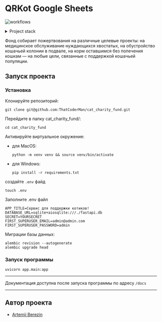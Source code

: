 # QRKot Google Sheets
 
![workflows](https://github.com/ThatCoderMan/QRkot_spreadsheets/actions/workflows/workflow.yml/badge.svg)

<details>
<summary>Project stack</summary>

- Python 3.9
- FastAPI
- Pydantic
- SQLAlchemy
- Alembic
- Aiogoogle
- GitHub Actions

</details>


Фонд собирает пожертвования на различные целевые проекты: на медицинское обслуживание нуждающихся хвостатых, на обустройство кошачьей колонии в подвале, на корм оставшимся без попечения кошкам — на любые цели, связанные с поддержкой кошачьей популяции.

## Запуск проекта
### Установка
Клонируйте репозиторий:
~~~commandline
git clone git@github.com:ThatCoderMan/cat_charity_fund.git
~~~
Перейдите в папку cat_charity_fund/:
~~~commandline
cd cat_charity_fund
~~~
Активируйте виртуальное окружение:
- для MacOS:
    ~~~commandline
    python -m venv venv && source venv/bin/activate
    ~~~
- для Windows:
    ~~~commandline
    pip install -r requirements.txt
    ~~~
создайте `.env` файд
~~~commandline
touch .env
~~~
Заполните .env файл
~~~dotenv
APP_TITLE=Сервис для поддержки котиков!
DATABASE_URL=sqlite+aiosqlite:///./fastapi.db
SECRET=YOURSECRET
FIRST_SUPERUSER_EMAIL=admin@admin.com
FIRST_SUPERUSER_PASSWORD=admin
~~~
Миграции базы данных:
~~~commandline
alembic revision --autogenerate 
alembic upgrade head
~~~
### Запуск программы
~~~commandline
uvicorn app.main:app
~~~
---

Документация доступна после запуска программы по адресу `/docs`

---
## Автор проекта
- [Artemii Berezin](https://github.com/ThatCoderMan)
